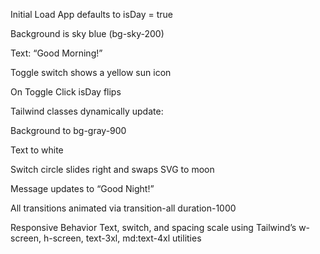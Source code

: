 Initial Load
App defaults to isDay = true

Background is sky blue (bg-sky-200)

Text: “Good Morning!”

Toggle switch shows a yellow sun icon

On Toggle Click
isDay flips

Tailwind classes dynamically update:

Background to bg-gray-900

Text to white

Switch circle slides right and swaps SVG to moon

Message updates to “Good Night!”

All transitions animated via transition-all duration-1000

Responsive Behavior
Text, switch, and spacing scale using Tailwind’s w-screen, h-screen, text-3xl, md:text-4xl utilities